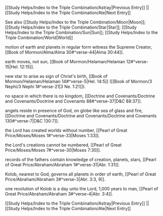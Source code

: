 [[Study Helps/Index to the Triple Combination/Astray|Previous Entry]]  ||  [[Study Helps/Index to the Triple Combination/Ate|Next Entry]]

 See also [[Study Helps/Index to the Triple Combination/Moon|Moon]]; [[Study Helps/Index to the Triple Combination/Star|Star]]; [[Study Helps/Index to the Triple Combination/Sun|Sun]]; [[Study Helps/Index to the Triple Combination/World|World]]

 motion of earth and planets in regular form witness the Supreme Creator, [[Book of Mormon/Alma/Alma 30#^verse-44|Alma 30:44]].

 earth moves, not sun, [[Book of Mormon/Helaman/Helaman 12#^verse-15|Hel. 12:15]].

 new star to arise as sign of Christ's birth, [[Book of Mormon/Helaman/Helaman 14#^verse-5|Hel. 14:5]] ([[Book of Mormon/3 Nephi/3 Nephi 1#^verse-21|3 Ne. 1:21]]).

 no space in which there is no kingdom, [[Doctrine and Covenants/Doctrine and Covenants/Doctrine and Covenants 88#^verse-37|D&C 88:37]].

 angels reside in presence of God, on globe like sea of glass and fire, [[Doctrine and Covenants/Doctrine and Covenants/Doctrine and Covenants 130#^verse-7|D&C 130:7]].

 the Lord has created worlds without number, [[Pearl of Great Price/Moses/Moses 1#^verse-33|Moses 1:33]].

 the Lord's creations cannot be numbered, [[Pearl of Great Price/Moses/Moses 7#^verse-30|Moses 7:30]].

 records of the fathers contain knowledge of creation, planets, stars, [[Pearl of Great Price/Abraham/Abraham 1#^verse-31|Abr. 1:31]].

 Kolob, nearest to God, governs all planets in order of earth, [[Pearl of Great Price/Abraham/Abraham 3#^verse-3|Abr. 3:3, 9]].

 one revolution of Kolob is a day unto the Lord, 1,000 years to man, [[Pearl of Great Price/Abraham/Abraham 3#^verse-4|Abr. 3:4]].

[[Study Helps/Index to the Triple Combination/Astray|Previous Entry]]  ||  [[Study Helps/Index to the Triple Combination/Ate|Next Entry]]